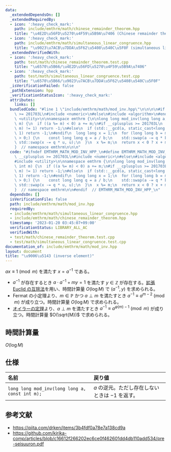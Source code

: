 ```yaml
---
data:
  _extendedDependsOn: []
  _extendedRequiredBy:
  - icon: ':heavy_check_mark:'
    path: include/emthrm/math/chinese_remainder_theorem.hpp
    title: "\u4E2D\u56FD\u5270\u4F59\u5B9A\u7406 (Chinese remainder theorem)"
  - icon: ':heavy_check_mark:'
    path: include/emthrm/math/simultaneous_linear_congruence.hpp
    title: "\u9023\u7ACB\u7DDA\u5F62\u5408\u540C\u5F0F (simultaneous linear congruence)"
  _extendedVerifiedWith:
  - icon: ':heavy_check_mark:'
    path: test/math/chinese_remainder_theorem.test.cpp
    title: "\u6570\u5B66/\u4E2D\u56FD\u5270\u4F59\u5B9A\u7406"
  - icon: ':heavy_check_mark:'
    path: test/math/simultaneous_linear_congruence.test.cpp
    title: "\u6570\u5B66/\u9023\u7ACB\u7DDA\u5F62\u5408\u540C\u5F0F"
  _isVerificationFailed: false
  _pathExtension: hpp
  _verificationStatusIcon: ':heavy_check_mark:'
  attributes:
    links: []
  bundledCode: "#line 1 \"include/emthrm/math/mod_inv.hpp\"\n\n\n\n#if __cplusplus\
    \ >= 201703L\n#include <numeric>\n#else\n#include <algorithm>\n#endif\n#include\
    \ <utility>\n\nnamespace emthrm {\n\nlong long mod_inv(long long a, const int\
    \ m) {\n  if ((a %= m) < 0) a += m;\n#if __cplusplus >= 201703L\n  if (std::gcd(a,\
    \ m) != 1) return -1;\n#else\n  if (std::__gcd(a, static_cast<long long>(m)) !=\
    \ 1) return -1;\n#endif\n  long long x = 1;\n  for (long long b = m, u = 0; b\
    \ > 0;) {\n    const long long q = a / b;\n    std::swap(a -= q * b, b);\n   \
    \ std::swap(x -= q * u, u);\n  }\n  x %= m;\n  return x < 0 ? x + m : x;\n}\n\n\
    }  // namespace emthrm\n\n\n"
  code: "#ifndef EMTHRM_MATH_MOD_INV_HPP_\n#define EMTHRM_MATH_MOD_INV_HPP_\n\n#if\
    \ __cplusplus >= 201703L\n#include <numeric>\n#else\n#include <algorithm>\n#endif\n\
    #include <utility>\n\nnamespace emthrm {\n\nlong long mod_inv(long long a, const\
    \ int m) {\n  if ((a %= m) < 0) a += m;\n#if __cplusplus >= 201703L\n  if (std::gcd(a,\
    \ m) != 1) return -1;\n#else\n  if (std::__gcd(a, static_cast<long long>(m)) !=\
    \ 1) return -1;\n#endif\n  long long x = 1;\n  for (long long b = m, u = 0; b\
    \ > 0;) {\n    const long long q = a / b;\n    std::swap(a -= q * b, b);\n   \
    \ std::swap(x -= q * u, u);\n  }\n  x %= m;\n  return x < 0 ? x + m : x;\n}\n\n\
    }  // namespace emthrm\n\n#endif  // EMTHRM_MATH_MOD_INV_HPP_\n"
  dependsOn: []
  isVerificationFile: false
  path: include/emthrm/math/mod_inv.hpp
  requiredBy:
  - include/emthrm/math/simultaneous_linear_congruence.hpp
  - include/emthrm/math/chinese_remainder_theorem.hpp
  timestamp: '2023-01-20 03:45:07+09:00'
  verificationStatus: LIBRARY_ALL_AC
  verifiedWith:
  - test/math/chinese_remainder_theorem.test.cpp
  - test/math/simultaneous_linear_congruence.test.cpp
documentation_of: include/emthrm/math/mod_inv.hpp
layout: document
title: "\u9006\u5143 (inverse element)"
---
```


$ax \equiv 1 \pmod{m}$ を満たす $x = a^{-1}$ である。
- $a^{-1}$ が存在するとき $a \cdot a^{-1} + my = 1$ を満たす $y \in \mathbb{Z}$ が存在する。[拡張 Euclid の互除法](ext_gcd.md)を用い、時間計算量 $O(\log{M})$ で $(a^{-1}, y)$ を求められる。
- Fermat の小定理より、$m \in \mathbb{P}$ かつ $a \perp m$ を満たすとき $a^{-1} \equiv a^{m - 2} \pmod{m}$ が成り立つ。時間計算量 $O(\log{M})$ で求められる。
- [オイラーの定理](euler_phi/euler_phi.md###オイラーの定理)より、$a \perp m$ を満たすとき $a^{-1} \equiv a^{\varphi(m) - 1} \pmod{m}$ が成り立つ。時間計算量 $O(\sqrt{M})$ で求められる。


## 時間計算量

$O(\log{M})$


## 仕様

|名前|戻り値|
|:--|:--|
|`long long mod_inv(long long a, const int m);`|$a$ の逆元。ただし存在しないときは $-1$ を返す。|


## 参考文献

- https://qiita.com/drken/items/3b4fdf0a78e7a138cd9a
- https://github.com/kirika-comp/articles/blob/c16612f266202ec6ce0f462601dd4db110add534/pre-seisuuron.pdf
